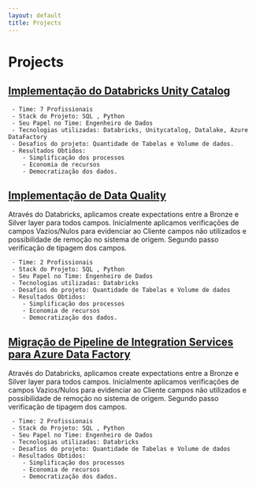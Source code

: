 ```yaml
---
layout: default
title: Projects
---
```


# Projects

## [Implementação do Databricks Unity Catalog](#project1)
<!--### Description-->
 <!-- A detailed description of Project 1, 
 - the technologies used, 
 - the challenges faced, 
 - and the results. -->
	 - Time: 7 Profissionais
	 - Stack do Projeto: SQL , Python
	 - Seu Papel no Time: Engenheiro de Dados
	 - Tecnologias utilizadas: Databricks, Unitycatalog, Datalake, Azure DataFactory
	 - Desafios do projeto: Quantidade de Tabelas e Volume de dados.
     - Resultados Obtidos: 
        - Simplificação dos processos
        - Economia de recursos
        - Democratização dos dados.

<!--### Technologies
- Technology 1
- Technology 2
- Technology 3
-->

## [Implementação de Data Quality](#project2)
<!--### Description-->
 Através do Databricks, aplicamos create expectations entre a Bronze e Silver layer para todos campos.
 Inicialmente aplicamos verificações de campos Vazios/Nulos para evidenciar ao Cliente campos não utilizados e possibilidade de remoção no sistema de origem.
 Segundo passo verificação de tipagem dos campos.
 <!-- A detailed description of Project 1, 
 - the technologies used, 
 - the challenges faced, 
 - and the results. -->
	 - Time: 2 Profissionais
	 - Stack do Projeto: SQL , Python
	 - Seu Papel no Time: Engenheiro de Dados
	 - Tecnologias utilizadas: Databricks
	 - Desafios do projeto: Quantidade de Tabelas e Volume de dados
     - Resultados Obtidos: 
        - Simplificação dos processos
        - Economia de recursos
        - Democratização dos dados.

<!--### Technologies

- Technology 1
- Technology 2
- Technology 3
-->
## [Migração de Pipeline de Integration Services para Azure Data Factory](#project3)
<!--### Description-->
 Através do Databricks, aplicamos create expectations entre a Bronze e Silver layer para todos campos.
 Inicialmente aplicamos verificações de campos Vazios/Nulos para evidenciar ao Cliente campos não utilizados e possibilidade de remoção no sistema de origem.
 Segundo passo verificação de tipagem dos campos.
 <!-- A detailed description of Project 1, 
 - the technologies used, 
 - the challenges faced, 
 - and the results. -->
	 - Time: 2 Profissionais
	 - Stack do Projeto: SQL , Python
	 - Seu Papel no Time: Engenheiro de Dados
	 - Tecnologias utilizadas: Databricks
	 - Desafios do projeto: Quantidade de Tabelas e Volume de dados
     - Resultados Obtidos: 
        - Simplificação dos processos
        - Economia de recursos
        - Democratização dos dados.

<!--### Technologies

- Technology 1
- Technology 2
- Technology 3
-->